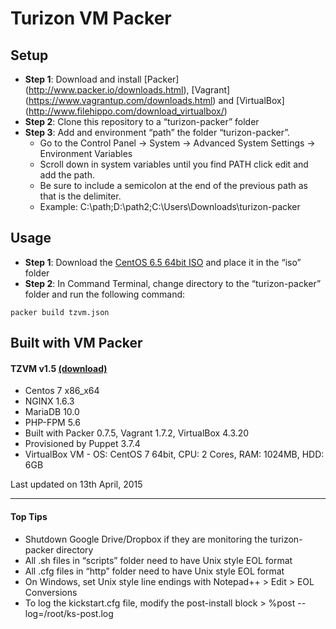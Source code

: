 Turizon VM Packer
=================

## Setup

* **Step 1**: Download and install [Packer] (http://www.packer.io/downloads.html), [Vagrant] (https://www.vagrantup.com/downloads.html)  and [VirtualBox] (http://www.filehippo.com/download_virtualbox/)
* **Step 2**: Clone this repository to a “turizon-packer” folder
* **Step 3**: Add and environment “path” the folder “turizon-packer”. 
  * Go to the Control Panel -> System -> Advanced System Settings -> Environment Variables 
  * Scroll down in system variables until you find PATH click edit and add the path. 
  * Be sure to include a semicolon at the end of the previous path as that is the delimiter. 
  * Example:  C:\path;D:\path2;C:\Users\Downloads\turizon-packer


## Usage

* **Step 1**: Download the [CentOS 6.5 64bit ISO](http://isoredirect.centos.org/centos/6/isos/x86_64/) and place it in the “iso” folder
* **Step 2**: In Command Terminal, change directory to the “turizon-packer” folder and run the following command:
```
packer build tzvm.json
```

## Built with VM Packer

#### TZVM v1.5 [(download)](https://www.dropbox.com/s/25d8k8f7rl73b75/tzvm.box)
* Centos 7 x86_x64
* NGINX 1.6.3
* MariaDB 10.0
* PHP-FPM 5.6 
* Built with Packer 0.7.5, Vagrant 1.7.2, VirtualBox 4.3.20
* Provisioned by Puppet 3.7.4
* VirtualBox VM - OS: CentOS 7 64bit, CPU: 2 Cores, RAM: 1024MB, HDD: 6GB

Last updated on 13th April, 2015

***


#### Top Tips
* Shutdown Google Drive/Dropbox if they are monitoring the turizon-packer directory
* All .sh files in “scripts” folder need to have Unix style EOL format
* All .cfg files in “http” folder need to have Unix style EOL format
* On Windows, set Unix style line endings with Notepad++  > Edit > EOL Conversions
* To log the kickstart.cfg file, modify the post-install block > %post --log=/root/ks-post.log
